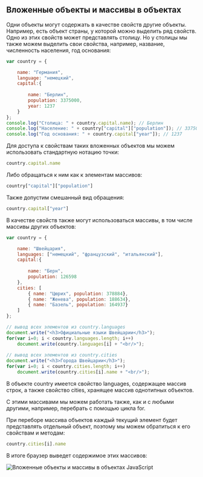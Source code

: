 ## Вложенные объекты и массивы в объектах

Одни объекты могут содержать в качестве свойств другие объекты. Например, есть объект страны, у которой можно выделить ряд свойств. Одно из 
этих свойств может представлять столицу. Но у столицы мы также можем выделить свои свойства, например, название, численность населения, год основания:

```js
var country = {

    name: "Германия",
    language: "немецкий",
    capital:{
    
        name: "Берлин",
        population: 3375000,
        year: 1237
    }
};
console.log("Столица: " + country.capital.name); // Берлин
console.log("Население: " + country["capital"]["population"]); // 3375000
console.log("Год основания: " + country.capital["year"]); // 1237
```

Для доступа к свойствам таких вложенных объектов мы можем использовать стандартную нотацию точки:

```js
country.capital.name
```

Либо обращаться к ним как к элементам массивов:

```js
country["capital"]["population"]
```

Также допустим смешанный вид обращения:

```js
country.capital["year"]
```

В качестве свойств также могут использоваться массивы, в том числе массивы других объектов:

```js
var country = {

    name: "Швейцария",
    languages: ["немецкий", "французский", "итальянский"],
    capital:{
    
        name: "Берн",
        population: 126598
    },
    cities: [
        { name: "Цюрих", population: 378884},
        { name: "Женева", population: 188634},
        { name: "Базель", population: 164937}
    ]
};

// вывод всех элементов из country.languages
document.write("<h3>Официальные языки Швейцарии</h3>");
for(var i=0; i < country.languages.length; i++)
    document.write(country.languages[i] + "<br/>");
    
// вывод всех элементов из country.cities
document.write("<h3>Города Швейцарии</h3>");
for(var i=0; i < country.cities.length; i++)
    document.write(country.cities[i].name + "<br/>");
```

В объекте country имеется свойство languages, содержащее массив строк, а также свойство cities, хранящее массив однотипных объектов.

С этими массивами мы можем работать также, как и с любыми другими, например, перебрать с помощью цикла for.

При переборе массива объектов каждый текущий элемент будет представлять отдельный объект, поэтому мы можем обратиться к его свойствам и методам:

```js
country.cities[i].name
```

В итоге браузер выведет содержимое этих массивов:

![Вложенные объекты и массивы в объектах JavaScript](https://metanit.com/web/javascript/pics/3.1.png)

